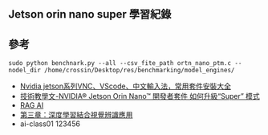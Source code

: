 ## Jetson orin nano super 學習紀錄
##
## 參考
```
sudo python benchnark.py --all --csv_fite_path ortn_nano_ptm.c --nodel_dir /home/crossin/Desktop/res/benchmarking/model_engines/
```
* [Nvidia jetson系列VNC、VScode、中文輸入法，常用套件安裝大全](https://medium.com/@EricChou711/nvidia-jetson%E7%B3%BB%E5%88%97vnc-vscode-%E4%B8%AD%E6%96%87%E8%BC%B8%E5%85%A5%E6%B3%95-%E5%B8%B8%E7%94%A8%E5%A5%97%E4%BB%B6%E5%AE%89%E8%A3%9D%E5%A4%A7%E5%85%A8-4b36e49438ba)
* [技術教學文-NVIDIA® Jetson Orin Nano™ 開發者套件 如何升級“Super” 模式](https://blog.cavedu.com/2025/02/14/nvidia-jetson-orin-nano-super/)
* [RAG AI](https://www.ragie.ai/multimodal?utm_source=substack&utm_medium=email)
* [第三章：深度學習結合視覺辨識應用](https://github.com/cavedunissin/edgeai_jetson_orin/blob/main/ch03/ch03.md?fbclid=IwY2xjawK_O0pleHRuA2FlbQIxMABicmlkETFkNElTdGRGVERKVHNNYnhmAR6RzS_VVJOgEgTlntWJx7vsZrC_mKcGKM0cLChZN5-Cly0n9vIDRjWn1AbXgw_aem_sCkKS3sz1KUh8CO-miyhFQ)
* ai-class01 123456
